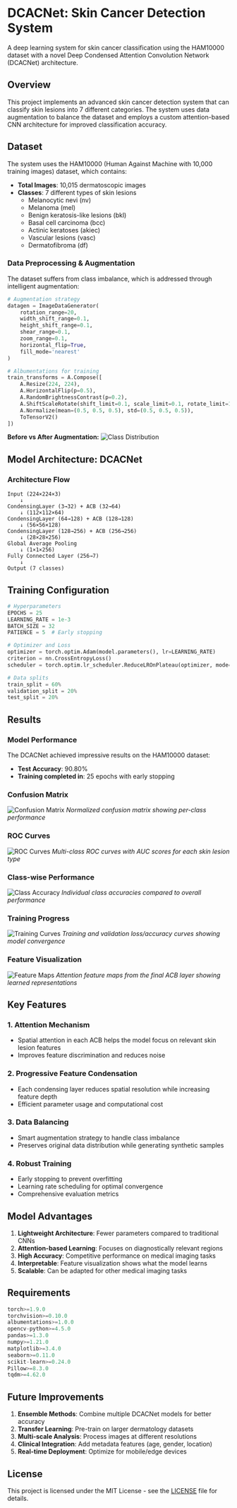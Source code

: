 # DCACNet: Skin Cancer Detection System

A deep learning system for skin cancer classification using the HAM10000 dataset with a novel Deep Condensed Attention Convolution Network (DCACNet) architecture.

## Overview

This project implements an advanced skin cancer detection system that can classify skin lesions into 7 different categories. The system uses data augmentation to balance the dataset and employs a custom attention-based CNN architecture for improved classification accuracy.

## Dataset

The system uses the HAM10000 (Human Against Machine with 10,000 training images) dataset, which contains:
- **Total Images**: 10,015 dermatoscopic images
- **Classes**: 7 different types of skin lesions
  - Melanocytic nevi (nv)
  - Melanoma (mel) 
  - Benign keratosis-like lesions (bkl)
  - Basal cell carcinoma (bcc)
  - Actinic keratoses (akiec)
  - Vascular lesions (vasc)
  - Dermatofibroma (df)

### Data Preprocessing & Augmentation

The dataset suffers from class imbalance, which is addressed through intelligent augmentation:

```python
# Augmentation strategy
datagen = ImageDataGenerator(
    rotation_range=20,
    width_shift_range=0.1,
    height_shift_range=0.1,
    shear_range=0.1,
    zoom_range=0.1,
    horizontal_flip=True,
    fill_mode='nearest'
)

# Albumentations for training
train_transforms = A.Compose([
    A.Resize(224, 224),
    A.HorizontalFlip(p=0.5),
    A.RandomBrightnessContrast(p=0.2),
    A.ShiftScaleRotate(shift_limit=0.1, scale_limit=0.1, rotate_limit=15, p=0.5),
    A.Normalize(mean=(0.5, 0.5, 0.5), std=(0.5, 0.5, 0.5)),
    ToTensorV2()
])
```

**Before vs After Augmentation:**
![Class Distribution](dataset.png)

## Model Architecture: DCACNet
### Architecture Flow
```
Input (224×224×3)
    ↓
CondensingLayer (3→32) + ACB (32→64)
    ↓ (112×112×64)
CondensingLayer (64→128) + ACB (128→128)
    ↓ (56×56×128)
CondensingLayer (128→256) + ACB (256→256)
    ↓ (28×28×256)
Global Average Pooling
    ↓ (1×1×256)
Fully Connected Layer (256→7)
    ↓
Output (7 classes)
```

## Training Configuration

```python
# Hyperparameters
EPOCHS = 25
LEARNING_RATE = 1e-3
BATCH_SIZE = 32
PATIENCE = 5  # Early stopping

# Optimizer and Loss
optimizer = torch.optim.Adam(model.parameters(), lr=LEARNING_RATE)
criterion = nn.CrossEntropyLoss()
scheduler = torch.optim.lr_scheduler.ReduceLROnPlateau(optimizer, mode='max', factor=0.5, patience=2)

# Data splits
train_split = 60%
validation_split = 20%
test_split = 20%
```

## Results

### Model Performance

The DCACNet achieved impressive results on the HAM10000 dataset:

- **Test Accuracy**: 90.80%
- **Training completed in**: 25 epochs with early stopping


### Confusion Matrix
![Confusion Matrix](confusion_matrix.png)
*Normalized confusion matrix showing per-class performance*

### ROC Curves
![ROC Curves](roc_curves.png)
*Multi-class ROC curves with AUC scores for each skin lesion type*

### Class-wise Performance
![Class Accuracy](class_accuracy.png)
*Individual class accuracies compared to overall performance*

### Training Progress
![Training Curves](training_curves.png)
*Training and validation loss/accuracy curves showing model convergence*

### Feature Visualization
![Feature Maps](feature_maps.png)
*Attention feature maps from the final ACB layer showing learned representations*

## Key Features

### 1. **Attention Mechanism**
- Spatial attention in each ACB helps the model focus on relevant skin lesion features
- Improves feature discrimination and reduces noise

### 2. **Progressive Feature Condensation**
- Each condensing layer reduces spatial resolution while increasing feature depth
- Efficient parameter usage and computational cost

### 3. **Data Balancing**
- Smart augmentation strategy to handle class imbalance
- Preserves original data distribution while generating synthetic samples

### 4. **Robust Training**
- Early stopping to prevent overfitting
- Learning rate scheduling for optimal convergence
- Comprehensive evaluation metrics

## Model Advantages

1. **Lightweight Architecture**: Fewer parameters compared to traditional CNNs
2. **Attention-based Learning**: Focuses on diagnostically relevant regions
3. **High Accuracy**: Competitive performance on medical imaging tasks
4. **Interpretable**: Feature visualization shows what the model learns
5. **Scalable**: Can be adapted for other medical imaging tasks

## Requirements

```python
torch>=1.9.0
torchvision>=0.10.0
albumentations>=1.0.0
opencv-python>=4.5.0
pandas>=1.3.0
numpy>=1.21.0
matplotlib>=3.4.0
seaborn>=0.11.0
scikit-learn>=0.24.0
Pillow>=8.3.0
tqdm>=4.62.0
```

## Future Improvements

1. **Ensemble Methods**: Combine multiple DCACNet models for better accuracy
2. **Transfer Learning**: Pre-train on larger dermatology datasets
3. **Multi-scale Analysis**: Process images at different resolutions
4. **Clinical Integration**: Add metadata features (age, gender, location)
5. **Real-time Deployment**: Optimize for mobile/edge devices

## License

This project is licensed under the MIT License - see the [LICENSE](LICENSE) file for details.
